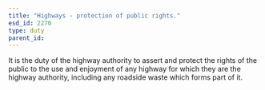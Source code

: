 ```yaml
---
title: "Highways - protection of public rights."
esd_id: 2270
type: duty
parent_id:  
---
```


It is the duty of the highway authority to assert and protect the rights of the public to the use and enjoyment of any highway for which they are the highway authority, including any roadside waste which forms part of it.

